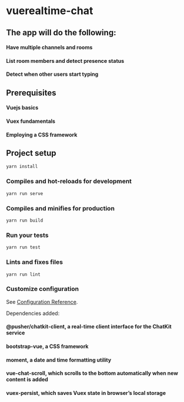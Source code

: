 # vuerealtime-chat


## The app will do the following:

#### Have multiple channels and rooms
#### List room members and detect presence status
#### Detect when other users start typing


## Prerequisites

#### Vuejs basics
#### Vuex fundamentals
#### Employing a CSS framework


## Project setup
```
yarn install
```

### Compiles and hot-reloads for development
```
yarn run serve
```

### Compiles and minifies for production
```
yarn run build
```

### Run your tests
```
yarn run test
```

### Lints and fixes files
```
yarn run lint
```

### Customize configuration
See [Configuration Reference](https://cli.vuejs.org/config/).


Dependencies added:
#### @pusher/chatkit-client, a real-time client interface for the ChatKit service
#### bootstrap-vue, a CSS framework
#### moment, a date and time formatting utility
#### vue-chat-scroll, which scrolls to the bottom automatically when new content is added
#### vuex-persist, which saves Vuex state in browser’s local storage